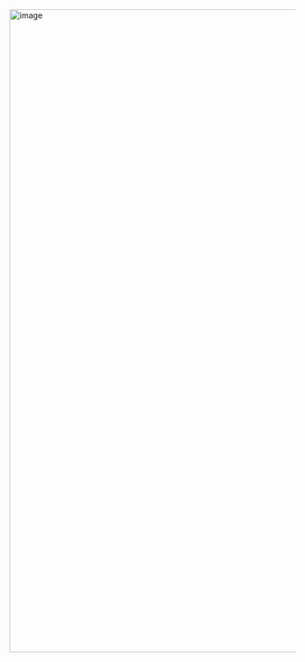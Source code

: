 <img width="521" height="1133" alt="image" src="https://github.com/user-attachments/assets/edf7381b-b274-4945-a299-0b8a84817df5" />
